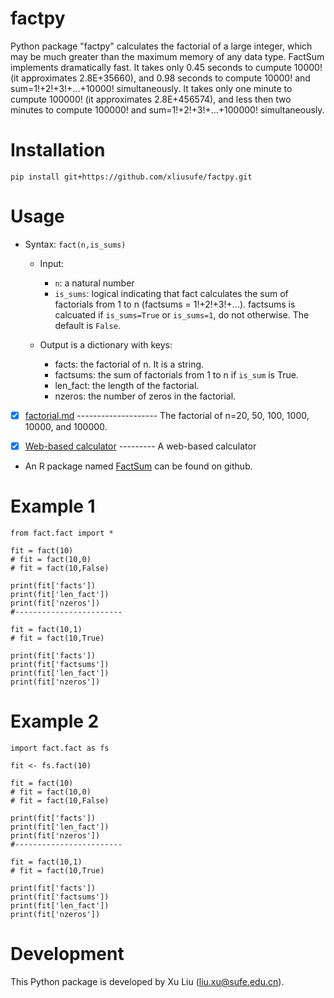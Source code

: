 # factpy
Python package "factpy" calculates the factorial of a large integer, which may be much greater than the maximum memory of any data type. FactSum implements dramatically fast. It takes only 0.45 seconds to cumpute 10000! (it approximates 2.8E+35660), and 0.98 seconds to compute 10000! and sum=1!+2!+3!+...+10000! simultaneously. It takes only one minute to cumpute 100000! (it approximates 2.8E+456574), and less then two minutes to compute 100000! and sum=1!+2!+3!+...+100000! simultaneously.

# Installation

    pip install git+https://github.com/xliusufe/factpy.git

# Usage
- Syntax: `fact(n,is_sums)`
    - Input:
        - `n`: a natural number 
        - `is_sums`: logical indicating that fact calculates the sum of factorials from 1 to n (factsums = 1!+2!+3!+...). factsums is calcuated if `is_sums=True` or `is_sums=1`, do not otherwise. The default is `False`.

    - Output is a dictionary with keys:
        - facts: the factorial of n. It is a string.
        - factsums: the sum of factorials from 1 to n if `is_sum` is True.
        - len_fact: the length of the factorial.
        - nzeros: the number of zeros in the factorial.


   
- [x] [factorial.md](https://github.com/xliusufe/FactSum/blob/master/inst/factorial.md) -------------------- The factorial of n=20, 50, 100, 1000, 10000, and 100000.

- [x] [Web-based calculator](https://xliusufe.shinyapps.io/factorial/) --------- A web-based calculator 

- An R package named [FactSum](https://github.com/xliusufe/FactSum/) can be found on github.
   
# Example 1

    from fact.fact import *

    fit = fact(10)
    # fit = fact(10,0)
    # fit = fact(10,False)

    print(fit['facts'])
    print(fit['len_fact'])
    print(fit['nzeros'])
    #------------------------

    fit = fact(10,1)
    # fit = fact(10,True)

    print(fit['facts'])
    print(fit['factsums'])
    print(fit['len_fact'])
    print(fit['nzeros'])

# Example 2
    import fact.fact as fs

    fit <- fs.fact(10)

    fit = fact(10)
    # fit = fact(10,0)
    # fit = fact(10,False)

    print(fit['facts'])
    print(fit['len_fact'])
    print(fit['nzeros'])
    #------------------------

    fit = fact(10,1)
    # fit = fact(10,True)

    print(fit['facts'])
    print(fit['factsums'])
    print(fit['len_fact'])
    print(fit['nzeros'])
    

# Development
This Python package is developed by Xu Liu (liu.xu@sufe.edu.cn).

